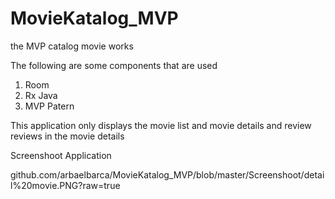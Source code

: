 # MovieKatalog_MVP

the MVP catalog movie works

The following are some components that are used
1. Room
2. Rx Java
3. MVP Patern

This application only displays the movie list and movie details and review reviews in the movie details

Screenshoot Application

github.com/arbaelbarca/MovieKatalog_MVP/blob/master/Screenshoot/detail%20movie.PNG?raw=true

